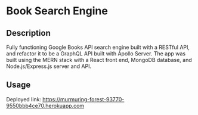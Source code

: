 # Book Search Engine

## Description

Fully functioning Google Books API search engine built with a RESTful API, and refactor it to be a GraphQL API built with Apollo Server. The app was built using the MERN stack with a React front end, MongoDB database, and Node.js/Express.js server and API.

## Usage

Deployed link: https://murmuring-forest-93770-9550bbb4ce70.herokuapp.com
